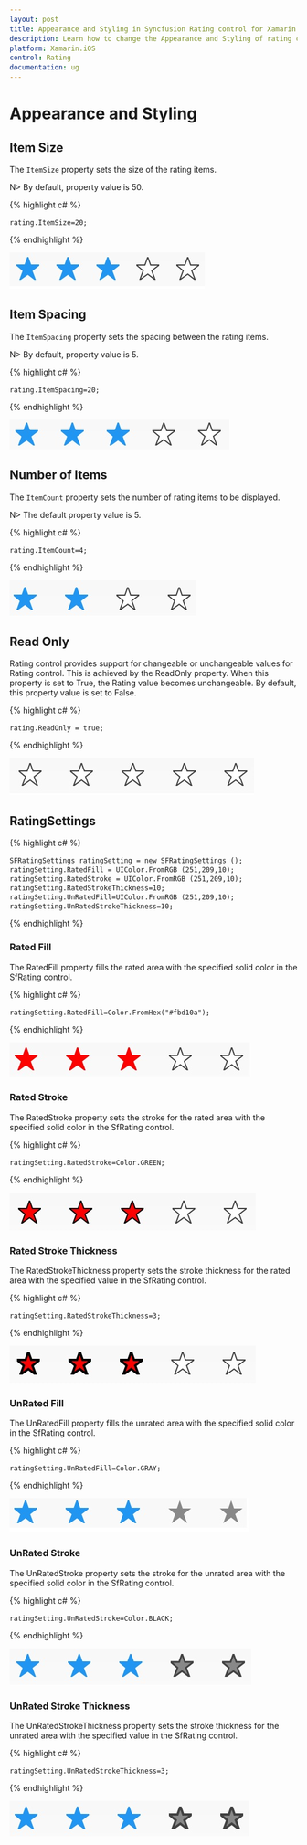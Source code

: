 ```yaml
---
layout: post
title: Appearance and Styling in Syncfusion Rating control for Xamarin.iOS
description: Learn how to change the Appearance and Styling of rating control
platform: Xamarin.iOS
control: Rating
documentation: ug
---
```


# Appearance and Styling

## Item Size

The `ItemSize` property sets the size of the rating items. 

N> By default, property value is 50.

{% highlight c# %}
	   
	rating.ItemSize=20;

{% endhighlight %}

![](images/layoutSize.jpg)
 
## Item Spacing

The `ItemSpacing` property sets the spacing between the rating items. 

N> By default, property value is 5.

{% highlight c# %}

	rating.ItemSpacing=20;

{% endhighlight %}

![](images/layoutSpace.jpg)
 
## Number of Items

The `ItemCount` property sets the number of rating items to be displayed. 

N> The default property value is 5.

{% highlight c# %}

	rating.ItemCount=4;

{% endhighlight %}

![](images/fourstar.jpg)
 
## Read Only

Rating control provides support for changeable or unchangeable values for Rating control. This is achieved by the ReadOnly property. When this property is set to True, the Rating value becomes unchangeable. By default, this property value is set to False.

{% highlight c# %}

	rating.ReadOnly = true;

{% endhighlight %}

![](images/readOnly.jpg)
 
## RatingSettings

{% highlight c# %}

	SFRatingSettings ratingSetting = new SFRatingSettings ();
	ratingSetting.RatedFill = UIColor.FromRGB (251,209,10);
	ratingSetting.RatedStroke = UIColor.FromRGB (251,209,10);
    ratingSetting.RatedStrokeThickness=10;
	ratingSetting.UnRatedFill=UIColor.FromRGB (251,209,10);
	ratingSetting.UnRatedStrokeThickness=10;	
			
{% endhighlight %}

### Rated Fill

The RatedFill property fills the rated area with the specified solid color in the SfRating control.

{% highlight c# %}

	ratingSetting.RatedFill=Color.FromHex("#fbd10a");

{% endhighlight %}

![](images/ratedFill.jpg)

### Rated Stroke

The RatedStroke property sets the stroke for the rated area with the specified solid color in the SfRating control.

{% highlight c# %}

	ratingSetting.RatedStroke=Color.GREEN;

{% endhighlight %}

![](images/ratedStroke.jpg)
 
### Rated Stroke Thickness

The RatedStrokeThickness property sets the stroke thickness for the rated area with the specified value in the SfRating control.

{% highlight c# %}

	ratingSetting.RatedStrokeThickness=3;

{% endhighlight %}

![](images/ratedStrokeThickness.jpg)
 
### UnRated Fill

The UnRatedFill property fills the unrated area with the specified solid color in the SfRating control.

{% highlight c# %}

	ratingSetting.UnRatedFill=Color.GRAY;

{% endhighlight %}

![](images/unRatedFill.jpg)

### UnRated Stroke

The UnRatedStroke property sets the stroke for the unrated area with the specified solid color in the SfRating control.

{% highlight c# %}

	ratingSetting.UnRatedStroke=Color.BLACK;

{% endhighlight %}

![](images/unRatedStroke.jpg)

### UnRated Stroke Thickness

The UnRatedStrokeThickness property sets the stroke thickness for the unrated area with the specified value in the SfRating control.

{% highlight c# %}

	ratingSetting.UnRatedStrokeThickness=3;

{% endhighlight %}

![](images/unRatedStrokeThickness.jpg)
